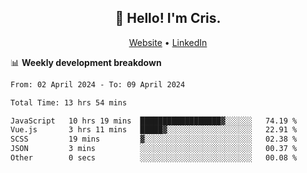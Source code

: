 
<h2 align="center">👋 Hello! I'm Cris.</h2>
<p align="center">
  <a href="https://www.criscunas.dev">Website</a> •
  <a href="https://www.linkedin.com/in/cristophercunas/">LinkedIn</a> 
</p>


📊 **Weekly development breakdown**
<!--START_SECTION:waka-->

```txt
From: 02 April 2024 - To: 09 April 2024

Total Time: 13 hrs 54 mins

JavaScript   10 hrs 19 mins  ██████████████████▓░░░░░░   74.19 %
Vue.js       3 hrs 11 mins   █████▓░░░░░░░░░░░░░░░░░░░   22.91 %
SCSS         19 mins         ▓░░░░░░░░░░░░░░░░░░░░░░░░   02.38 %
JSON         3 mins          ░░░░░░░░░░░░░░░░░░░░░░░░░   00.37 %
Other        0 secs          ░░░░░░░░░░░░░░░░░░░░░░░░░   00.08 %
```

<!--END_SECTION:waka-->
